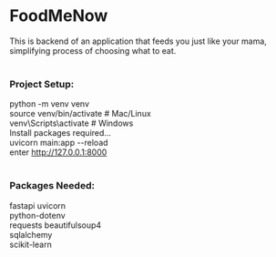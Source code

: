 # FoodMeNow
This is backend of an application that feeds you just like your mama, simplifying process of choosing what to eat. <br>
<br>

### Project Setup: <br>
python -m venv venv <br>
source venv/bin/activate   # Mac/Linux <br>
venv\Scripts\activate      # Windows <br>
Install packages required... <br>
uvicorn main:app --reload <br>
enter http://127.0.0.1:8000 <br>
<br>

### Packages Needed:
fastapi uvicorn <br>
python-dotenv <br>
requests beautifulsoup4 <br>
sqlalchemy <br>
scikit-learn <br>
<br>
